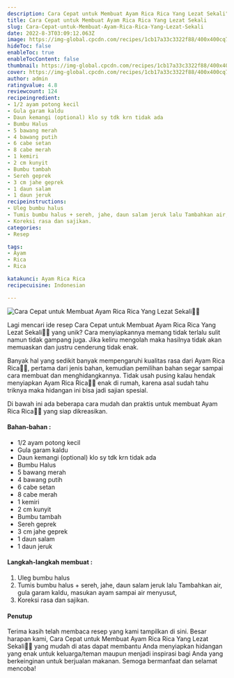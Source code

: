 ```yaml
---
description: Cara Cepat untuk Membuat Ayam Rica Rica Yang Lezat Sekali"
title: Cara Cepat untuk Membuat Ayam Rica Rica Yang Lezat Sekali
slug: Cara-Cepat-untuk-Membuat-Ayam-Rica-Rica-Yang-Lezat-Sekali
date: 2022-8-3T03:09:12.063Z
image: https://img-global.cpcdn.com/recipes/1cb17a33c3322f88/400x400cq70/photo.jpg
hideToc: false
enableToc: true
enableTocContent: false
thumbnail: https://img-global.cpcdn.com/recipes/1cb17a33c3322f88/400x400cq70/photo.jpg
cover: https://img-global.cpcdn.com/recipes/1cb17a33c3322f88/400x400cq70/photo.jpg
author: admin
ratingvalue: 4.8
reviewcount: 124
recipeingredient:
- 1/2 ayam potong kecil
- Gula garam kaldu
- Daun kemangi (optional) klo sy tdk krn tidak ada
- Bumbu Halus
- 5 bawang merah
- 4 bawang putih
- 6 cabe setan
- 8 cabe merah
- 1 kemiri
- 2 cm kunyit
- Bumbu tambah
- Sereh geprek
- 3 cm jahe geprek
- 1 daun salam
- 1 daun jeruk
recipeinstructions:
- Uleg bumbu halus
- Tumis bumbu halus + sereh, jahe, daun salam jeruk lalu Tambahkan air, gula garam kaldu, masukan ayam sampai air menyusut,
- Koreksi rasa dan sajikan.
categories:
- Resep

tags:
- Ayam
- Rica
- Rica

katakunci: Ayam Rica Rica
recipecuisine: Indonesian

---
```


![Cara Cepat untuk Membuat Ayam Rica Rica Yang Lezat Sekali👩‍🍳](https://img-global.cpcdn.com/recipes/1cb17a33c3322f88/400x400cq70/photo.jpg)

Lagi mencari ide resep Cara Cepat untuk Membuat Ayam Rica Rica Yang Lezat Sekali👩‍🍳 yang unik? Cara menyiapkannya memang tidak terlalu sulit namun tidak gampang juga. Jika keliru mengolah maka hasilnya tidak akan memuaskan dan justru cenderung tidak enak.

Banyak hal yang sedikit banyak mempengaruhi kualitas rasa dari Ayam Rica Rica👩‍🍳, pertama dari jenis bahan, kemudian pemilihan bahan segar sampai cara membuat dan menghidangkannya. Tidak usah pusing kalau hendak menyiapkan Ayam Rica Rica👩‍🍳 enak di rumah, karena asal sudah tahu triknya maka hidangan ini bisa jadi sajian spesial.

Di bawah ini ada beberapa cara mudah dan praktis untuk membuat Ayam Rica Rica👩‍🍳 yang siap dikreasikan.

<!--inarticleads1-->

#### Bahan-bahan :

- 1/2 ayam potong kecil
- Gula garam kaldu
- Daun kemangi (optional) klo sy tdk krn tidak ada
- Bumbu Halus
- 5 bawang merah
- 4 bawang putih
- 6 cabe setan
- 8 cabe merah
- 1 kemiri
- 2 cm kunyit
- Bumbu tambah
- Sereh geprek
- 3 cm jahe geprek
- 1 daun salam
- 1 daun jeruk

<!--inarticleads2-->

#### Langkah-langkah membuat :

1. Uleg bumbu halus
1. Tumis bumbu halus + sereh, jahe, daun salam jeruk lalu Tambahkan air, gula garam kaldu, masukan ayam sampai air menyusut,
1. Koreksi rasa dan sajikan.

#### Penutup

Terima kasih telah membaca resep yang kami tampilkan di sini. Besar harapan kami, Cara Cepat untuk Membuat Ayam Rica Rica Yang Lezat Sekali👩‍🍳 yang mudah di atas dapat membantu Anda menyiapkan hidangan yang enak untuk keluarga/teman maupun menjadi inspirasi bagi Anda yang berkeinginan untuk berjualan makanan. Semoga bermanfaat dan selamat mencoba!